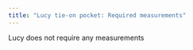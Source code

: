 ```yaml
---
title: "Lucy tie-on pocket: Required measurements"
---
```


<Note>
Lucy does not require any measurements
</Note>
